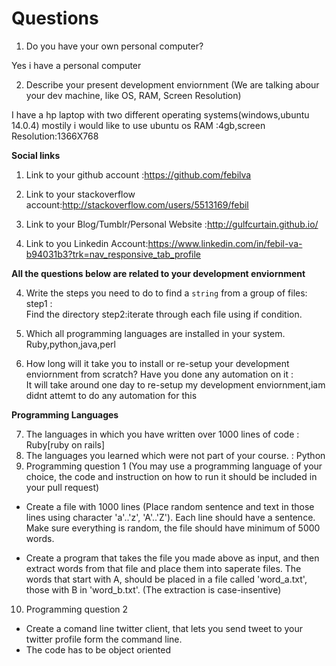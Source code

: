 # Questions

1. Do you have your own personal computer?
 
  Yes i have a personal  computer

2. Describe your present development enviornment (We are talking abour your dev machine, like OS, RAM, Screen Resolution)
 
 I have a hp laptop with two different operating systems(windows,ubuntu 14.0.4) mostily i would like to use ubuntu  os
  RAM :4gb,screen Resolution:1366X768



    
**Social links**

1. Link to your github account :https://github.com/febilva

2. Link to your stackoverflow account:http://stackoverflow.com/users/5513169/febil

3. Link to your Blog/Tumblr/Personal Website :http://gulfcurtain.github.io/

4. Link to you Linkedin Account:https://www.linkedin.com/in/febil-va-b94031b3?trk=nav_responsive_tab_profile

**All the questions below are related to your development enviornment**

4. Write the steps you need to do to find a `string` from a group of files: step1 :  
   Find the directory step2:iterate through each file using if condition.

5. Which all programming languages are installed in your system.   
   Ruby,python,java,perl

6. How long will it take you to install or re-setup your development enviornment from scratch? Have you done any automation on it :  
 It will take  around one day to re-setup my development enviornment,iam didnt attemt to do any automation for this

**Programming Languages**

7. The languages in which you have written over 1000 lines of code
   : Ruby[ruby on rails]
8. The languages you learned which were not part of your course.
   :  Python
9. Programming question 1 (You may use a programming language of your choice, the code and instruction on how to run it should be included in your pull request)

  * Create a file with 1000 lines (Place random sentence and text in those lines using character 'a'..'z', 'A'..'Z'). Each line should have a sentence. Make sure everything is random, the file should have minimum of 5000 words.

  * Create a program that takes the file you made above as input, and then extract words from that file and place them into saperate files. The words that start with A, should be placed in a file called 'word_a.txt', those with B in 'word_b.txt'. (The extraction is case-insentive)

10. Programming question 2

  * Create a comand line twitter client, that lets you send tweet to your twitter profile form the command line.
  * The code has to be object oriented
    
    
